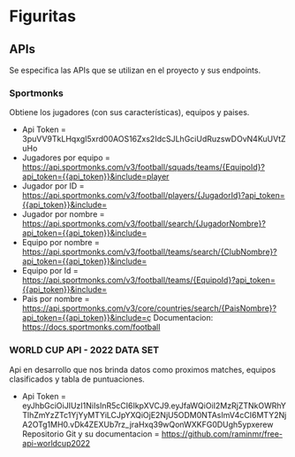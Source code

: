 # Figuritas
## APIs
Se especifica las APIs que se utilizan en el proyecto y sus endpoints.
### Sportmonks
Obtiene los jugadores (con sus características), equipos y paises. 
- Api Token = 3puVV9TkLHqxgI5xrd00AOS16Zxs2IdcSJLhGciUdRuzswDOvN4KuUVtZuHo
- Jugadores por equipo = https://api.sportmonks.com/v3/football/squads/teams/{EquipoId}?api_token={{api_token}}&include=player
- Jugador por ID = https://api.sportmonks.com/v3/football/players/{JugadorId}?api_token={{api_token}}&include=
- Jugador por nombre = https://api.sportmonks.com/v3/football/search/{JugadorNombre}?api_token={{api_token}}&include=
- Equipo por nombre = https://api.sportmonks.com/v3/football/teams/search/{ClubNombre}?api_token={{api_token}}&include=
- Equipo por Id = https://api.sportmonks.com/v3/football/teams/{EquipoId}?api_token={{api_token}}&include=
- Pais por nombre = https://api.sportmonks.com/v3/core/countries/search/{PaisNombre}?api_token={{api_token}}&include=ç
Documentacion: https://docs.sportmonks.com/football
### WORLD CUP API - 2022 DATA SET
Api en desarrollo que nos brinda datos como proximos matches, equipos clasificados y tabla de puntuaciones.
- Api Token = eyJhbGciOiJIUzI1NiIsInR5cCI6IkpXVCJ9.eyJfaWQiOiI2MzRjZTNkOWRhYTlhZmYzZTc1YjYyMTYiLCJpYXQiOjE2NjU5ODM0NTAsImV4cCI6MTY2NjA2OTg1MH0.vDk4ZEXUb7rz_jraHxq39wQonWXKFG0DUgh5ypxerew 
Repositorio Git y su documentacion = https://github.com/raminmr/free-api-worldcup2022
